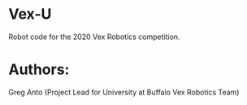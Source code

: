 # Vex-U
Robot code for the 2020 Vex Robotics competition.

# Authors:
Greg Anto (Project Lead for University at Buffalo Vex Robotics Team)
